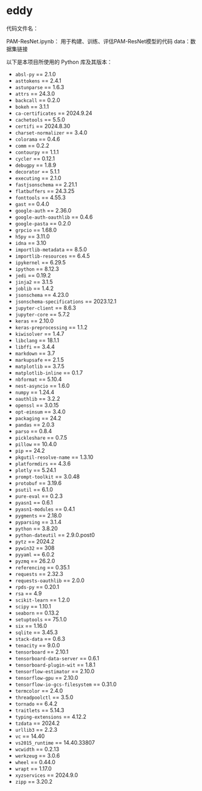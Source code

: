 # eddy

代码文件名：

PAM-ResNet.ipynb： 用于构建、训练、评估PAM-ResNet模型的代码
data：数据集链接

以下是本项目所使用的 Python 库及其版本：

- `absl-py` == 2.1.0
- `asttokens` == 2.4.1
- `astunparse` == 1.6.3
- `attrs` == 24.3.0
- `backcall` == 0.2.0
- `bokeh` == 3.1.1
- `ca-certificates` == 2024.9.24
- `cachetools` == 5.5.0
- `certifi` == 2024.8.30
- `charset-normalizer` == 3.4.0
- `colorama` == 0.4.6
- `comm` == 0.2.2
- `contourpy` == 1.1.1
- `cycler` == 0.12.1
- `debugpy` == 1.8.9
- `decorator` == 5.1.1
- `executing` == 2.1.0
- `fastjsonschema` == 2.21.1
- `flatbuffers` == 24.3.25
- `fonttools` == 4.55.3
- `gast` == 0.4.0
- `google-auth` == 2.36.0
- `google-auth-oauthlib` == 0.4.6
- `google-pasta` == 0.2.0
- `grpcio` == 1.68.0
- `h5py` == 3.11.0
- `idna` == 3.10
- `importlib-metadata` == 8.5.0
- `importlib-resources` == 6.4.5
- `ipykernel` == 6.29.5
- `ipython` == 8.12.3
- `jedi` == 0.19.2
- `jinja2` == 3.1.5
- `joblib` == 1.4.2
- `jsonschema` == 4.23.0
- `jsonschema-specifications` == 2023.12.1
- `jupyter-client` == 8.6.3
- `jupyter-core` == 5.7.2
- `keras` == 2.10.0
- `keras-preprocessing` == 1.1.2
- `kiwisolver` == 1.4.7
- `libclang` == 18.1.1
- `libffi` == 3.4.4
- `markdown` == 3.7
- `markupsafe` == 2.1.5
- `matplotlib` == 3.7.5
- `matplotlib-inline` == 0.1.7
- `nbformat` == 5.10.4
- `nest-asyncio` == 1.6.0
- `numpy` == 1.24.4
- `oauthlib` == 3.2.2
- `openssl` == 3.0.15
- `opt-einsum` == 3.4.0
- `packaging` == 24.2
- `pandas` == 2.0.3
- `parso` == 0.8.4
- `pickleshare` == 0.7.5
- `pillow` == 10.4.0
- `pip` == 24.2
- `pkgutil-resolve-name` == 1.3.10
- `platformdirs` == 4.3.6
- `plotly` == 5.24.1
- `prompt-toolkit` == 3.0.48
- `protobuf` == 3.19.6
- `psutil` == 6.1.0
- `pure-eval` == 0.2.3
- `pyasn1` == 0.6.1
- `pyasn1-modules` == 0.4.1
- `pygments` == 2.18.0
- `pyparsing` == 3.1.4
- `python` == 3.8.20
- `python-dateutil` == 2.9.0.post0
- `pytz` == 2024.2
- `pywin32` == 308
- `pyyaml` == 6.0.2
- `pyzmq` == 26.2.0
- `referencing` == 0.35.1
- `requests` == 2.32.3
- `requests-oauthlib` == 2.0.0
- `rpds-py` == 0.20.1
- `rsa` == 4.9
- `scikit-learn` == 1.2.0
- `scipy` == 1.10.1
- `seaborn` == 0.13.2
- `setuptools` == 75.1.0
- `six` == 1.16.0
- `sqlite` == 3.45.3
- `stack-data` == 0.6.3
- `tenacity` == 9.0.0
- `tensorboard` == 2.10.1
- `tensorboard-data-server` == 0.6.1
- `tensorboard-plugin-wit` == 1.8.1
- `tensorflow-estimator` == 2.10.0
- `tensorflow-gpu` == 2.10.0
- `tensorflow-io-gcs-filesystem` == 0.31.0
- `termcolor` == 2.4.0
- `threadpoolctl` == 3.5.0
- `tornado` == 6.4.2
- `traitlets` == 5.14.3
- `typing-extensions` == 4.12.2
- `tzdata` == 2024.2
- `urllib3` == 2.2.3
- `vc` == 14.40
- `vs2015_runtime` == 14.40.33807
- `wcwidth` == 0.2.13
- `werkzeug` == 3.0.6
- `wheel` == 0.44.0
- `wrapt` == 1.17.0
- `xyzservices` == 2024.9.0
- `zipp` == 3.20.2
